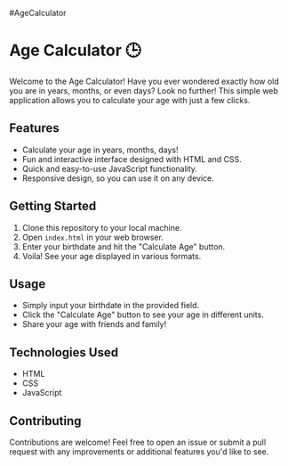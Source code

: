 #AgeCalculator
<br>
# Age Calculator 🕒

Welcome to the Age Calculator! Have you ever wondered exactly how old you are in years, months, or even days? Look no further! This simple web application allows you to calculate your age with just a few clicks.

##  Features

- Calculate your age in years, months, days!
- Fun and interactive interface designed with HTML and CSS.
- Quick and easy-to-use JavaScript functionality.
- Responsive design, so you can use it on any device.

## Getting Started

1. Clone this repository to your local machine.
2. Open `index.html` in your web browser.
3. Enter your birthdate and hit the "Calculate Age" button.
4. Voila! See your age displayed in various formats.

##  Usage

- Simply input your birthdate in the provided field.
- Click the "Calculate Age" button to see your age in different units.
- Share your age with friends and family!

##  Technologies Used

- HTML
- CSS
- JavaScript

##  Contributing

Contributions are welcome! Feel free to open an issue or submit a pull request with any improvements or additional features you'd like to see.


